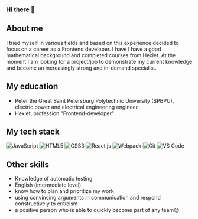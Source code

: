 ### Hi there 👋

## About me
I tried myself in various fields and based on this experience decided to focus on a career as a Frontend developer. I have I have a good mathematical background and completed courses from Hexlet. At the moment I am looking for a project/job to demonstrate my current knowledge and become an increasingly strong and in-demand specialist.

## My education
- Peter the Great Saint Petersburg Polytechnic University (SPBPU), electric power and electrical engineering engineer
- Hexlet, profession "Frontend-developer"

## My tech stack
![JavaScript](https://img.shields.io/badge/-JavaScript-%23F7DF1C?style=flat-square&logo=javascript&logoColor=000000&labelColor=%23F7DF1C&color=%23FFCE5A)
![HTML5](https://img.shields.io/badge/-HTML5-%23E44D27?style=flat-square&logo=html5&logoColor=ffffff)
![CSS3](https://img.shields.io/badge/-CSS3-%231572B6?style=flat-square&logo=css3)
![React.js](https://img.shields.io/badge/-React.js-%23282C34?style=flat-square&logo=react)
![Webpack](https://img.shields.io/badge/-Webpack-%232C3A42?style=flat-square&logo=webpack)
![Git](https://img.shields.io/badge/-Git-%23F05032?style=flat-square&logo=git&logoColor=%23ffffff)
![VS Code](https://img.shields.io/badge/-VSCode-%23007ACC?style=flat-square&logo=visual-studio-code)

## Other skills
- Knowledge of automatic testing
- English (intermediate level)
- know how to plan and prioritize my work
- using convincing arguments in communication and respond constructively to criticism
- a positive person who is able to quickly become part of any team😊

<!--
**ivp9/ivp9** is a ✨ _special_ ✨ repository because its `README.md` (this file) appears on your GitHub profile.

Here are some ideas to get you started:

- 🔭 I’m currently working on ...
- 🌱 I’m currently learning ...
- 👯 I’m looking to collaborate on ...
- 🤔 I’m looking for help with ...
- 💬 Ask me about ...
- 📫 How to reach me: ...
- 😄 Pronouns: ...
- ⚡ Fun fact: ...
-->
